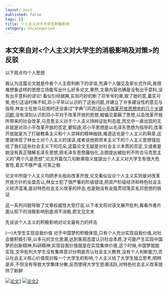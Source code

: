 ```yaml
---
layout: post
published: false
tags: []
title: 个人主义对于大学生积极影响
category: Uncategoried
---
```

## 本文来自对<个人主义对大学生的消极影响及对策>的反驳
以下观点均个人思想

我认为这篇论文就是作者个人主观判断下的谬误,充满个人偏见及家长式作风,我很难想象这样的思想立场能写出什么好多论文,果然,文章内容也确是没有出乎意料,没有出乎意料的谬论! 看似引经据典,实则巧妙的断了邓爷爷的章,取了她的意,着实可笑,他引这话时殊不知,邓小平早以认识的了这些问题,并建立了许多建设性的意见与指导,林女士在放马后炮时还没查过"字典"(邓选)[邓小平改革开放思想中的几个关键问题](http://www.qstheory.cn/dukan/hqwg/2015-02/25/c_1114432829.htm "邓小平改革开放思想中的几个关键问题"),没有深刻认识到邓小平对于改革开放的思想,被偏见蒙蔽了思想,以及改革开放所带来的社会改革,马克思主义对于个人主义持辨证批判态度,而文中一直出现的无非就是对邓小平改革开放的否定,要知道,邓小平思想是以毛泽东思想为指导的,改革开放就是为了打破教条主义和个人崇拜的精神枷锁,难道这也是个人主义的萌芽,这里就体现了林女士对个人主义的误读,或者说他把资本主义下的个人主义思想强加给了我们这些社会主义下的花朵,这篇论文无疑是对社会主义本质的否定,又或者是她没有真正理解毛泽东思想,把毛泽东思想庸俗化,企图提出被批判不符合马克思主义的"两个凡是思想",论文开篇仅几句断章取义就提出个人主义对大学生有很大危害性,着实不够严谨,可笑之极

论文中所提个人主义均把矛头指向改革开放,论文看似议论个人主义实则是对改革开放方针的全盘否认,林女士犯了很严重的阶级错误,把资产阶级经济和特色社会主义经济混淆,是对特色社会主义改革的抨击,也是她没有全面贯彻落实毛邓思想的铁证

这一系列问题导致了文章权威性大受打击,以下本文将对该文展开批判,看看作者片面认知下的消极影响到底消不消极,原文见文末

先谈谈个人主义的积极影响对论文最有力的抨击

(一)大学生实现自我价值
对于中国梦的积极体现,只有个人充分实现自我价值,对社会做积极引导,以多元的文化思潮,达到客观态度认识社会本质,才可能产生实现中国梦的创新精神,科研精神,实现自我价值就是在实现集体价值,这个时候,中国梦就能实现,文中批判大学生没有集体意识分明是否认社会主义教育,没有个人判断能力,否认社会主义核心价值观对每一个大学生的影响,个人主义给了大学生独立思考,明辨是非,不但没有导致大学集体分散,反而使得大学生思潮活跃,对特色社会主义改革提供了新鲜


[![论文1](https://github.com/dongqiceo/dongqiceo.github.io/blob/master/images/1.png)](https://github.com/dongqiceo/dongqiceo.github.io/blob/master/images/1.png)
[![论文2](https://github.com/dongqiceo/dongqiceo.github.io/blob/master/images/2.png)](https://github.com/dongqiceo/dongqiceo.github.io/blob/master/images/1.png)